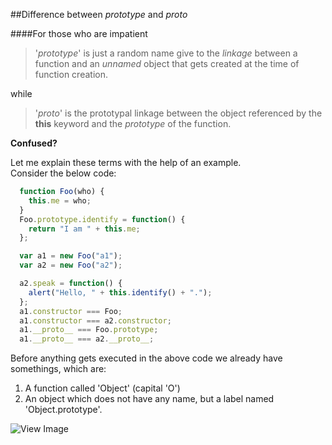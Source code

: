 ##Difference between _prototype_ and _proto_

####For those who are impatient
>'_prototype_' is just a random name give to the _linkage_
>between a function and an _unnamed_ object that gets
>created at the time of function creation.

while
>'_proto_' is the prototypal linkage between the object
>referenced by the **this** keyword and the _prototype_
>of the function.

**Confused?**

Let me explain these terms with the help of an example.  
Consider the below code:  
```javascript
  function Foo(who) {
    this.me = who;
  }
  Foo.prototype.identify = function() {
    return "I am " + this.me;
  };

  var a1 = new Foo("a1");
  var a2 = new Foo("a2");

  a2.speak = function() {
    alert("Hello, " + this.identify() + ".");
  };
  a1.constructor === Foo;
  a1.constructor === a2.constructor;
  a1.__proto__ === Foo.prototype;
  a1.__proto__ === a2.__proto__;
```
Before anything gets executed in the above code
we already have somethings, which are:
1. A function called 'Object' (capital 'O')
2. An object which does not have any name, but a
  label named 'Object.prototype'.
  
![View Image](http://imgur.com/To1zgcG)
